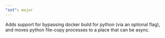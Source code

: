 ```yaml
---
"sst": major
---
```


Adds support for bypassing docker build for python (via an optional flag), and moves python file-copy processes to a place that can be async.
